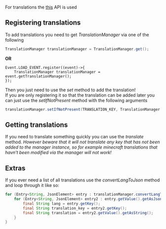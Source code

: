 For translations the [this](https://github.com/arthurbambou/Server-Translations) API is used

## Registering translations

To add translations you need to get *TranslationManager* via one of the following

```java
TranslationManager translationManager = TranslationManager.get();
```

**OR**

```
Event.LOAD_EVENT.register((event)->{
	TranslationManager translationManager = event.getTranslationManager();
});
```

Then you just need to use the *set* method to add the translation!
<br>
If you are only registering it so that the translation can be added later you can just use the *setIfNotPresent* method with the following arguments

```java
translationManager.setIfNotPresent(TRANSLATION_KEY, TranslationManager.DEFAULT_LANG, TRANSLATION_KEY);
```

## Getting translations

If you need to translate something quickly you can use the *translate* method. *However beware that it will not translate any key that has not been added to the manager instance, so for example minecraft translations that havn't been modified via the manager will not work!*

## Extras

If you ever need a list of all translations use the *convertLangToJson* method and loop through it like so:

```java
for (Entry<String, JsonElement> entry : translationManager.convertLangToJson().entrySet()) {
	for (Entry<String, JsonElement> entry2 : entry.getValue().getAsJsonObject().entrySet()) {
		final String lang = entry.getKey();
		final String translation_key = entry2.getKey();
		final String translation = entry2.getValue().getAsString();
	}
}
```